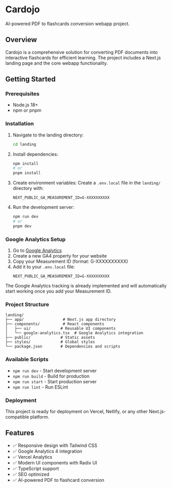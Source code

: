 # Cardojo

AI-powered PDF to flashcards conversion webapp project.

## Overview

Cardojo is a comprehensive solution for converting PDF documents into interactive flashcards for efficient learning. The project includes a Next.js landing page and the core webapp functionality.

## Getting Started

### Prerequisites
- Node.js 18+ 
- npm or pnpm

### Installation

1. Navigate to the landing directory:
   ```bash
   cd landing
   ```

2. Install dependencies:
   ```bash
   npm install
   # or
   pnpm install
   ```

3. Create environment variables:
   Create a `.env.local` file in the `landing/` directory with:
   ```
   NEXT_PUBLIC_GA_MEASUREMENT_ID=G-XXXXXXXXXX
   ```

4. Run the development server:
   ```bash
   npm run dev
   # or
   pnpm dev
   ```

### Google Analytics Setup

1. Go to [Google Analytics](https://analytics.google.com/)
2. Create a new GA4 property for your website
3. Copy your Measurement ID (format: G-XXXXXXXXXX)
4. Add it to your `.env.local` file:
   ```
   NEXT_PUBLIC_GA_MEASUREMENT_ID=G-XXXXXXXXXX
   ```

The Google Analytics tracking is already implemented and will automatically start working once you add your Measurement ID.

### Project Structure

```
landing/
├── app/                 # Next.js app directory
├── components/          # React components
│   ├── ui/             # Reusable UI components
│   └── google-analytics.tsx  # Google Analytics integration
├── public/             # Static assets
├── styles/             # Global styles
└── package.json        # Dependencies and scripts
```

### Available Scripts

- `npm run dev` - Start development server
- `npm run build` - Build for production
- `npm run start` - Start production server
- `npm run lint` - Run ESLint

### Deployment

This project is ready for deployment on Vercel, Netlify, or any other Next.js-compatible platform.

## Features

- ✅ Responsive design with Tailwind CSS
- ✅ Google Analytics 4 integration
- ✅ Vercel Analytics
- ✅ Modern UI components with Radix UI
- ✅ TypeScript support
- ✅ SEO optimized
- ✅ AI-powered PDF to flashcard conversion
